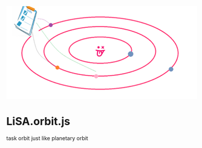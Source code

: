 <div align=center><img src="https://raw.githubusercontent.com/apporoad/LiSA.orbit.js/master/docs/orbit.png"/></div>


# LiSA.orbit.js
task orbit  just like planetary orbit
